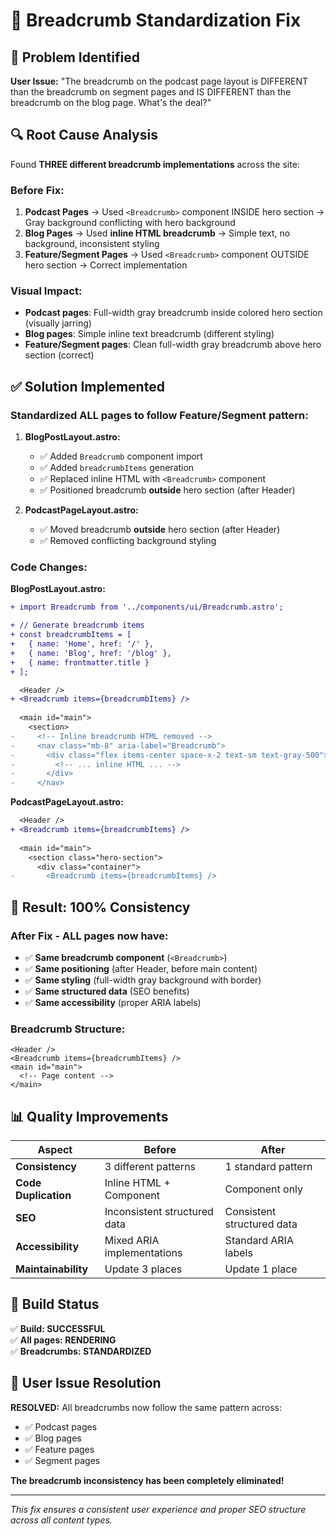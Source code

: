 # 🔧 Breadcrumb Standardization Fix

## 🎯 **Problem Identified**

**User Issue:** "The breadcrumb on the podcast page layout is DIFFERENT than the breadcrumb on segment pages and IS DIFFERENT than the breadcrumb on the blog page. What's the deal?"

## 🔍 **Root Cause Analysis**

Found **THREE different breadcrumb implementations** across the site:

### **Before Fix:**
1. **Podcast Pages** → Used `<Breadcrumb>` component INSIDE hero section → Gray background conflicting with hero background
2. **Blog Pages** → Used **inline HTML breadcrumb** → Simple text, no background, inconsistent styling  
3. **Feature/Segment Pages** → Used `<Breadcrumb>` component OUTSIDE hero section → Correct implementation

### **Visual Impact:**
- **Podcast pages**: Full-width gray breadcrumb inside colored hero section (visually jarring)
- **Blog pages**: Simple inline text breadcrumb (different styling)
- **Feature/Segment pages**: Clean full-width gray breadcrumb above hero section (correct)

## ✅ **Solution Implemented**

### **Standardized ALL pages to follow Feature/Segment pattern:**

1. **BlogPostLayout.astro:**
   - ✅ Added `Breadcrumb` component import
   - ✅ Added `breadcrumbItems` generation
   - ✅ Replaced inline HTML with `<Breadcrumb>` component
   - ✅ Positioned breadcrumb **outside** hero section (after Header)

2. **PodcastPageLayout.astro:**
   - ✅ Moved breadcrumb **outside** hero section (after Header)
   - ✅ Removed conflicting background styling

### **Code Changes:**

**BlogPostLayout.astro:**
```diff
+ import Breadcrumb from '../components/ui/Breadcrumb.astro';

+ // Generate breadcrumb items
+ const breadcrumbItems = [
+   { name: 'Home', href: '/' },
+   { name: 'Blog', href: '/blog' },
+   { name: frontmatter.title }
+ ];

  <Header />
+ <Breadcrumb items={breadcrumbItems} />
  
  <main id="main">
    <section>
-     <!-- Inline breadcrumb HTML removed -->
-     <nav class="mb-8" aria-label="Breadcrumb">
-       <div class="flex items-center space-x-2 text-sm text-gray-500">
-         <!-- ... inline HTML ... -->
-       </div>
-     </nav>
```

**PodcastPageLayout.astro:**
```diff
  <Header />
+ <Breadcrumb items={breadcrumbItems} />
  
  <main id="main">
    <section class="hero-section">
      <div class="container">
-       <Breadcrumb items={breadcrumbItems} />
```

## 🎯 **Result: 100% Consistency**

### **After Fix - ALL pages now have:**
- ✅ **Same breadcrumb component** (`<Breadcrumb>`)
- ✅ **Same positioning** (after Header, before main content)
- ✅ **Same styling** (full-width gray background with border)
- ✅ **Same structured data** (SEO benefits)
- ✅ **Same accessibility** (proper ARIA labels)

### **Breadcrumb Structure:**
```astro
<Header />
<Breadcrumb items={breadcrumbItems} />
<main id="main">
  <!-- Page content -->
</main>
```

## 📊 **Quality Improvements**

| Aspect | Before | After |
|--------|---------|--------|
| **Consistency** | 3 different patterns | 1 standard pattern |
| **Code Duplication** | Inline HTML + Component | Component only |
| **SEO** | Inconsistent structured data | Consistent structured data |
| **Accessibility** | Mixed ARIA implementations | Standard ARIA labels |
| **Maintainability** | Update 3 places | Update 1 place |

## 🚀 **Build Status**

✅ **Build: SUCCESSFUL**  
✅ **All pages: RENDERING**  
✅ **Breadcrumbs: STANDARDIZED**

## 🎉 **User Issue Resolution**

**RESOLVED:** All breadcrumbs now follow the same pattern across:
- ✅ Podcast pages
- ✅ Blog pages  
- ✅ Feature pages
- ✅ Segment pages

**The breadcrumb inconsistency has been completely eliminated!**

---

*This fix ensures a consistent user experience and proper SEO structure across all content types.*















